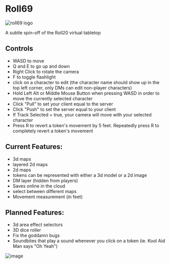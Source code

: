 # Roll69

![roll69 logo](https://user-images.githubusercontent.com/50182007/195935360-2e2ed61a-9384-4656-b3ee-ca1dd0f8d7cc.png)

A subtle spin-off of the Roll20 virtual tabletop

## Controls

- WASD to move
- Q and E to go up and down
- Right Click to rotate the camera
- F to toggle flashlight
- click on a character to edit (the character name should show up in the top left corner, only DMs can edit non-player characters)
- Hold Left Alt or Middle Mouse Button when pressing WASD in order to move the currently selected character
- Click "Pull" to set your client equal to the server
- Click "Push" to set the server equal to your client
- If Track Selected = true, your camera will move with your selected character
- Press R to revert a token's movement by 5 feet. Repeatedly press R to completely revert a token's movement

## Current Features:

- 3d maps
- layered 2d maps
- 2d maps
- tokens can be represented with either a 3d model or a 2d image
- DM layer (hidden from players)
- Saves online in the cloud
- select between different maps
- Movement measurement (in feet)

## Planned Features:

- 3d area effect selectors
- 3D dice roller
- Fix the goddamn bugs
- Soundbites that play a sound whenever you click on a token (ie. Kool Aid Man says "Oh Yeah")

![image](https://user-images.githubusercontent.com/50182007/201145007-714c0c44-c99b-453c-8972-9bcda18faf11.png)
